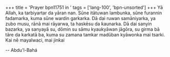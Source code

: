 +++
title = 'Prayer bpn11751 in '
tags = ['lang-100', 'bpn-unsorted']
+++
Yā Allah, ka tarbiyartar da yāran nan. Sūne itātuwan lambunka, sūne furannin fadamarka, kuma sūne wardin garkarka. Dā dai ruwan samāniyarka, ya zubo musu, rānā mai rāyarwa, ta haskēsu da ƙaunarka. Dā dai sanyin bazarka, ya sanyayā su, dōmin su sāmu kyaukyāwan jāgōra, su girma bā tāre da karkatā ba, kuma su zamana tamkar madūban kyāwonka mai tsarki. Kai nē mayalwaci, mai jinƙai

-- Abdu'l-Bahá
